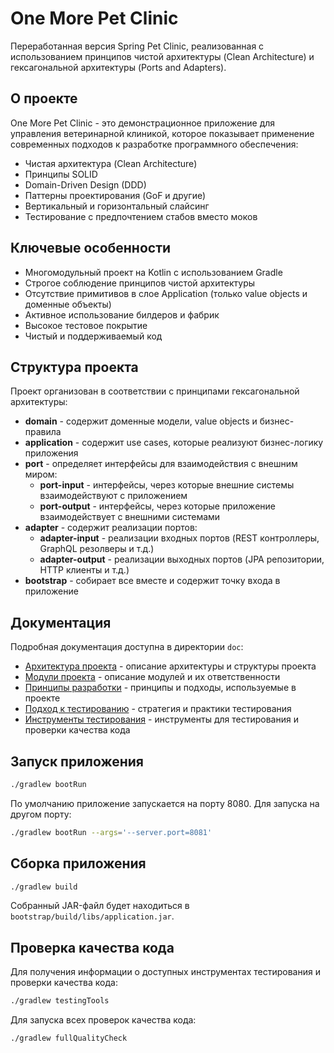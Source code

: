 # One More Pet Clinic

Переработанная версия Spring Pet Clinic, реализованная с использованием принципов чистой архитектуры (Clean Architecture) и гексагональной архитектуры (Ports and Adapters).

## О проекте

One More Pet Clinic - это демонстрационное приложение для управления ветеринарной клиникой, которое показывает применение современных подходов к разработке программного обеспечения:

- Чистая архитектура (Clean Architecture)
- Принципы SOLID
- Domain-Driven Design (DDD)
- Паттерны проектирования (GoF и другие)
- Вертикальный и горизонтальный слайсинг
- Тестирование с предпочтением стабов вместо моков

## Ключевые особенности

- Многомодульный проект на Kotlin с использованием Gradle
- Строгое соблюдение принципов чистой архитектуры
- Отсутствие примитивов в слое Application (только value objects и доменные объекты)
- Активное использование билдеров и фабрик
- Высокое тестовое покрытие
- Чистый и поддерживаемый код

## Структура проекта

Проект организован в соответствии с принципами гексагональной архитектуры:

- **domain** - содержит доменные модели, value objects и бизнес-правила
- **application** - содержит use cases, которые реализуют бизнес-логику приложения
- **port** - определяет интерфейсы для взаимодействия с внешним миром:
  - **port-input** - интерфейсы, через которые внешние системы взаимодействуют с приложением
  - **port-output** - интерфейсы, через которые приложение взаимодействует с внешними системами
- **adapter** - содержит реализации портов:
  - **adapter-input** - реализации входных портов (REST контроллеры, GraphQL резолверы и т.д.)
  - **adapter-output** - реализации выходных портов (JPA репозитории, HTTP клиенты и т.д.)
- **bootstrap** - собирает все вместе и содержит точку входа в приложение

## Документация

Подробная документация доступна в директории `doc`:

- [Архитектура проекта](doc/architecture.md) - описание архитектуры и структуры проекта
- [Модули проекта](doc/modules.md) - описание модулей и их ответственности
- [Принципы разработки](doc/principles.md) - принципы и подходы, используемые в проекте
- [Подход к тестированию](doc/testing.md) - стратегия и практики тестирования
- [Инструменты тестирования](doc/testing-tools.md) - инструменты для тестирования и проверки качества кода

## Запуск приложения

```bash
./gradlew bootRun
```

По умолчанию приложение запускается на порту 8080. Для запуска на другом порту:

```bash
./gradlew bootRun --args='--server.port=8081'
```

## Сборка приложения

```bash
./gradlew build
```

Собранный JAR-файл будет находиться в `bootstrap/build/libs/application.jar`.

## Проверка качества кода

Для получения информации о доступных инструментах тестирования и проверки качества кода:

```bash
./gradlew testingTools
```

Для запуска всех проверок качества кода:

```bash
./gradlew fullQualityCheck
```
